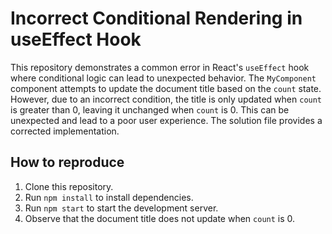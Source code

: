 # Incorrect Conditional Rendering in useEffect Hook

This repository demonstrates a common error in React's `useEffect` hook where conditional logic can lead to unexpected behavior. The `MyComponent` component attempts to update the document title based on the `count` state. However, due to an incorrect condition, the title is only updated when `count` is greater than 0, leaving it unchanged when `count` is 0. This can be unexpected and lead to a poor user experience. The solution file provides a corrected implementation.

## How to reproduce

1. Clone this repository.
2. Run `npm install` to install dependencies.
3. Run `npm start` to start the development server.
4. Observe that the document title does not update when `count` is 0.